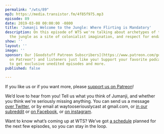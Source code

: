 ```yaml
---
permalink: "/wts/89"
mp3: https://media.transistor.fm/4f85f975.mp3
episode: 89
date: 2019-03-08 00:00:00 -0800
title: 'Jumanji Welcome to the Jungle: Where Flirting is Mandatory'
description: On this episode of WTS we're talking about archetypes of teen girls,
  the jungle as a site of colonialist imagination, and respect for endangered animals.
show: ''
layout: ''
image: ''
sponsor: Our [Goodstuff Patreon Subscribers](https://www.patreon.com/goodstuff "Goodstuff
  on Patreon") and listeners just like you! Support your favorite podcasts directly
  to get exclusive unedited episodes and more.
published: false

---
```

If you like us or if you want more, please [support us on Patreon](https://www.patreon.com/clockworkscast)!

We’d love to hear from you! Tell us what you think of Jumanji, and whether you think we're seriously missing anything. You can send us a message [over Twitter](http://www.twitter.com/wtscast), or by email at waytooseriouslycast at gmail.com, or [in our subreddit](https://www.reddit.com/r/Goodstuff_fm/) or [on Facebook](http://www.facebook.com/wtscast), or [on instagram](https://www.instagram.com/waytooseriously/).

Want to know what’s coming up at WTS? We’ve got [a schedule](https://docs.google.com/document/d/1f6fvTgbzQOCUD_potL6mWClmSC3D2cOBgKz36OwSC68) planned for the next few episodes, so you can stay in the loop.